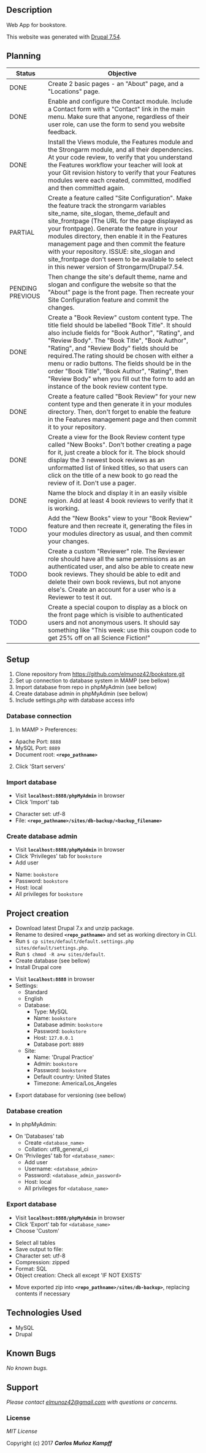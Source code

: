 ## Description

Web App for bookstore.

This website was generated with [Drupal 7.54](https://www.drupal.org/project/drupal/releases/7.54).

## Planning

|Status| Objective |
|------|-----------|
|DONE| Create 2 basic pages - an "About" page, and a "Locations" page.|
|DONE| Enable and configure the Contact module. Include a Contact form with a "Contact" link in the main menu. Make sure that anyone, regardless of their user role, can use the form to send you website feedback.|
|DONE|Install the Views module, the Features module and the Strongarm module, and all their dependencies. At your code review, to verify that you understand the Features workflow your teacher will look at your Git revision history to verify that your Features modules were each created, committed, modified and then committed again.|
|PARTIAL|Create a feature called "Site Configuration". Make the feature track the strongarm variables site_name, site_slogan, theme_default and site_frontpage (The URL for the page displayed as your frontpage). Generate the feature in your modules directory, then enable it in the Features management page and then commit the feature with your repository. ISSUE: site_slogan and site_frontpage don't seem to be available to select in this newer version of Strongarm/Drupal7.54.|
|PENDING PREVIOUS|Then change the site's default theme, name and slogan and configure the website so that the "About" page is the front page. Then recreate your Site Configuration feature and commit the changes.|
|DONE|Create a "Book Review" custom content type. The title field should be labelled "Book Title". It should also include fields for "Book Author", "Rating", and "Review Body". The "Book Title", "Book Author", "Rating", and "Review Body" fields should be required.The rating should be chosen with either a menu or radio buttons. The fields should be in the order "Book Title", "Book Author", "Rating", then "Review Body" when you fill out the form to add an instance of the book review content type.|
|DONE|Create a feature called "Book Review" for your new content type and then generate it in your modules directory. Then, don't forget to enable the feature in the Features management page and then commit it to your repository.|
|DONE|Create a view for the Book Review content type called "New Books". Don't bother creating a page for it, just create a block for it. The block should display the 3 newest book reviews as an unformatted list of linked titles, so that users can click on the title of a new book to go read the review of it. Don't use a pager.|
|DONE|Name the block and display it in an easily visible region. Add at least 4 book reviews to verify that it is working.|
|TODO|Add the "New Books" view to your "Book Review" feature and then recreate it, generating the files in your modules directory as usual, and then commit your changes.|
|TODO|Create a custom "Reviewer" role. The Reviewer role should have all the same permissions as an authenticated user, and also be able to create new book reviews. They should be able to edit and delete their own book reviews, but not anyone else's. Create an account for a user who is a Reviewer to test it out.|
|TODO|Create a special coupon to display as a block on the front page which is visible to authenticated users and not anonymous users. It should say something like "This week: use this coupon code to get 25% off on all Science Fiction!"|

## Setup
1. Clone repository from https://github.com/elmunoz42/bookstore.git
2. Set up connection to database system in MAMP (see bellow)
3. Import database from repo in phpMyAdmin (see bellow)
4. Create database admin in phpMyAdmin (see bellow)
5. Include settings.php with database access info

### Database connection
1. In MAMP > Preferences:
 - Apache Port: `8888`
 - MySQL Port: `8889`
 - Document root: **`<repo_pathname>`**
2. Click 'Start servers'

### Import database
* Visit **`localhost:8888/phpMyAdmin`** in browser
* Click 'Import' tab
 - Character set: utf-8
 - File: **`<repo_pathname>/sites/db-backup/<backup_filename>`**

### Create database admin
* Visit **`localhost:8888/phpMyAdmin`** in browser
* Click 'Privileges' tab for `bookstore`
* Add user
 - Name: `bookstore`
 - Password: `bookstore`
 - Host: local
 - All privileges for `bookstore`


## Project creation
* Download latest Drupal 7.x and unzip package.
* Rename to desired **`<repo_pathname>`** and set as working directory in CLI.
* Run `$ cp sites/default/default.settings.php sites/default/settings.php`.
* Run `$ chmod -R a+w sites/default`.
* Create database (see bellow)
* Install Drupal core
 - Visit **`localhost:8888`** in browser
 - Settings:
   - Standard
   - English
   - Database:
     - Type: MySQL
     - Name: `bookstore`
     - Database admin: `bookstore`
     - Password: `bookstore`
     - Host: `127.0.0.1`
     - Database port: `8889`
   - Site:
     - Name: 'Drupal Practice'
     - Admin: `bookstore`
     - Password: `bookstore`
     - Default country: United States
     - Timezone: America/Los_Angeles
* Export database for versioning (see bellow)


### Database creation
* In phpMyAdmin:
 - On 'Databases' tab
   - Create `<database_name>`
   - Collation: utf8_general_ci
 - On 'Privileges' tab for `<database_name>`:
   - Add user
   - Username: `<database_admin>`
   - Password: `<database_admin_password>`
   - Host: local
   - All privileges for `<database_name>`

### Export database
* Visit **`localhost:8888/phpMyAdmin`** in browser
* Click 'Export' tab for `<database_name>`
* Choose 'Custom'
 - Select all tables
 - Save output to file:
  - Character set: utf-8
  - Compression: zipped
 - Format: SQL
 - Object creation: Check all except 'IF NOT EXISTS'
* Move exported zip into **`<repo_pathname>/sites/db-backup>`**, replacing contents if necessary

## Technologies Used

* MySQL
* Drupal

## Known Bugs

_No known bugs._

## Support

_Please contact elmunoz42@gmail.com with questions or concerns._


### License

*MIT License*

Copyright (c) 2017 _**Carlos Muñoz Kampff**_

